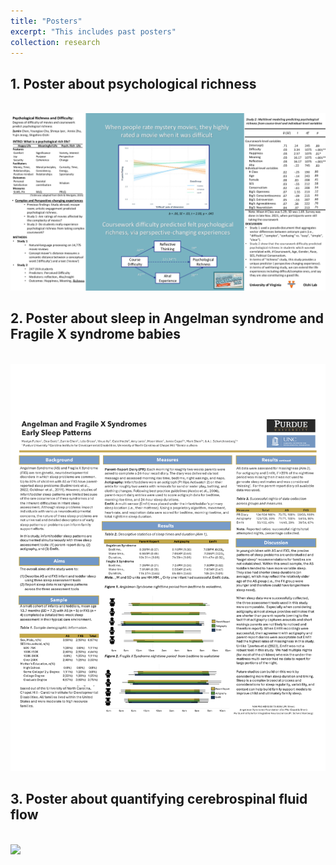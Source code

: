 ```yaml
---
title: "Posters"
excerpt: "This includes past posters"
collection: research
---
```


## 1. Poster about psychological richness 
<br/><img src='https://github.com/zumin-chen/Zumin-Chen/blob/master/images/spsp2.pdf'>

## 2. Poster about sleep in Angelman syndrome and Fragile X syndrome babies 
<br/><img src='https://github.com/zumin-chen/Zumin-Chen/blob/master/images/sleep_poster.png'>

## 3. Poster about quantifying cerebrospinal fluid flow 
<br/><img src='https://github.com/zumin-chen/Zumin-Chen/blob/master/images/IMSI_Draftb.png'>

